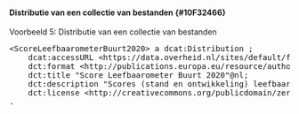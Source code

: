 #### Distributie van een collectie van bestanden {#10F32466}
<aside class='example'><p id='217C38A6'>Voorbeeld 5: Distributie van een collectie van bestanden<pre class="text">&lt;ScoreLeefbaarometerBuurt2020&gt; a dcat:Distribution ;
    dcat:accessURL &lt;https:∕∕data.overheid.nl∕sites∕default∕files∕dataset∕f37c3649-cc52-4e48-a864-870ae42807a2∕resources∕Leefbaarometer%203.0%20-%20meting%202020%20-%20scores%20buurt.csv&gt; ;
    dct:format &lt;http:∕∕publications.europa.eu∕resource∕authority∕file-type∕PDF&gt; ;
    dct:title "Score Leefbaarometer Buurt 2020"@nl;
    dct:description "Scores (stand en ontwikkeling) leefbaarheid op buurtniveau 2002-2008-2012-2014-2016-2018-2020"@nl;
    dct:license &lt;http:∕∕creativecommons.org∕publicdomain∕zero∕1.0∕deed.nl&gt;;
.
</pre>

</aside>

